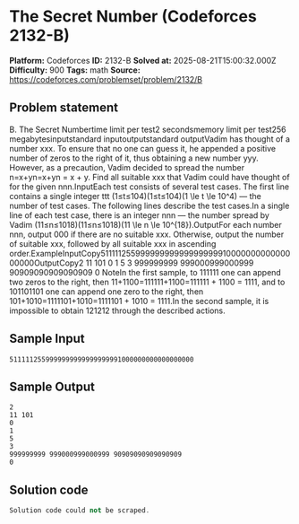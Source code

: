 # The Secret Number (Codeforces 2132-B)

**Platform:** Codeforces
**ID:** 2132-B
**Solved at:** 2025-08-21T15:00:32.000Z
**Difficulty:** 900
**Tags:** math
**Source:** https://codeforces.com/problemset/problem/2132/B

## Problem statement
B. The Secret Numbertime limit per test2 secondsmemory limit per test256 megabytesinputstandard inputoutputstandard outputVadim has thought of a number xxx. To ensure that no one can guess it, he appended a positive number of zeros to the right of it, thus obtaining a new number yyy. However, as a precaution, Vadim decided to spread the number n=x+yn=x+yn = x + y. Find all suitable xxx that Vadim could have thought of for the given nnn.InputEach test consists of several test cases. The first line contains a single integer ttt (1≤t≤104)(1≤t≤104)(1 \le t \le 10^4) — the number of test cases. The following lines describe the test cases.In a single line of each test case, there is an integer nnn — the number spread by Vadim (11≤n≤1018)(11≤n≤1018)(11 \le n \le 10^{18}).OutputFor each number nnn, output 000 if there are no suitable xxx. Otherwise, output the number of suitable xxx, followed by all suitable xxx in ascending order.ExampleInputCopy5111112559999999999999999991000000000000000000OutputCopy2
11 101
0
1
5
3
999999999 999000999000999 90909090909090909
0
NoteIn the first sample, to 111111 one can append two zeros to the right, then 11+1100=111111+1100=111111 + 1100 = 1111, and to 101101101 one can append one zero to the right, then 101+1010=1111101+1010=1111101 + 1010 = 1111.In the second sample, it is impossible to obtain 121212 through the described actions.

## Sample Input
```
5111112559999999999999999991000000000000000000
```

## Sample Output
```
2
11 101
0
1
5
3
999999999 999000999000999 90909090909090909
0
```

## Solution code
```cpp
Solution code could not be scraped.
```
